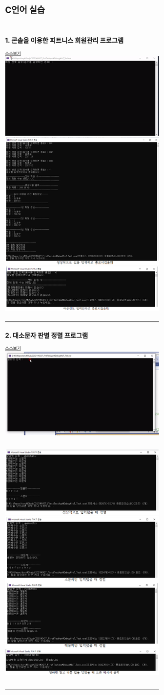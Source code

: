 # C언어 실습

<br>

## 1. 콘솔을 이용한 피트니스 회원관리 프로그램
[소스보기](https://github.com/SeoDongWoo1216/StudyC2021/blob/main/IoT_Test/%ED%9C%98%ED%8A%B8%EB%8B%88%EC%8A%A4%20%ED%9A%8C%EC%9B%90%EA%B4%80%EB%A6%AC%20%ED%94%84%EB%A1%9C%EA%B7%B8%EB%9E%A8.c)
<br>
![실행화면 움짤](https://github.com/SeoDongWoo1216/StudyC2021/blob/main/IoT_Test/image/%ED%9C%98%ED%8A%B8%EB%8B%88%EC%8A%A4%20%EA%B4%80%EB%A6%AC%20%ED%94%84%EB%A1%9C%EA%B7%B8%EB%9E%A8.gif)
<br>
![휘트니스1](https://github.com/SeoDongWoo1216/StudyC2021/blob/main/IoT_Test/image/%ED%9C%98%ED%8A%B8%EB%8B%88%EC%8A%A41.PNG)
![휘트니스2](https://github.com/SeoDongWoo1216/StudyC2021/blob/main/IoT_Test/image/%ED%9C%98%ED%8A%B8%EB%8B%88%EC%8A%A42.PNG)
<br><br>

---

## 2. 대소문자 판별 정렬 프로그램
[소스보기](https://github.com/SeoDongWoo1216/StudyC2021/blob/main/IoT_Test/%EB%8C%80%EC%86%8C%EB%AC%B8%EC%9E%90%ED%8C%90%EB%B3%84%20%ED%9B%84%20%EC%A0%95%EB%A0%AC%ED%95%B4%EC%A3%BC%EB%8A%94%20%ED%94%84%EB%A1%9C%EA%B7%B8%EB%9E%A8.c)
<br>
![실행화면 움짤](https://github.com/SeoDongWoo1216/StudyC2021/blob/main/IoT_Test/image/%EB%8C%80%EC%86%8C%EB%AC%B8%EC%9E%90%20%EC%A0%95%EB%A0%AC%20%ED%94%84%EB%A1%9C%EA%B7%B8%EB%9E%A8.gif)

<br>

![알파벳정렬1](https://github.com/SeoDongWoo1216/StudyC2021/blob/main/IoT_Test/image/%EC%95%8C%ED%8C%8C%EB%B2%B3%EC%A0%95%EB%A0%AC1.PNG)
![알파벳정렬2](https://github.com/SeoDongWoo1216/StudyC2021/blob/main/IoT_Test/image/%EC%95%8C%ED%8C%8C%EB%B2%B3%EC%A0%95%EB%A0%AC2.PNG)
![알파벳정렬3](https://github.com/SeoDongWoo1216/StudyC2021/blob/main/IoT_Test/image/%EC%95%8C%ED%8C%8C%EB%B2%B3%EC%A0%95%EB%A0%AC3.PNG)

<br>

--------
